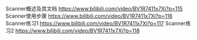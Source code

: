 Scanner概述及其文档
https://www.bilibili.com/video/BV1R7411x7Xi?p=115
Scanner使用步骤
https://www.bilibili.com/video/BV1R7411x7Xi?p=116
Scanner练习1
https://www.bilibili.com/video/BV1R7411x7Xi?p=117
Scanner练习2
https://www.bilibili.com/video/BV1R7411x7Xi?p=118
